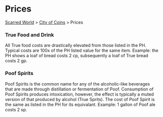 # Prices

[Scarred World](./scarred-world.md) > [City of Coins](./city-of-coins.md) > Prices

### True Food and Drink
All True food costs are drastically elevated from those listed in the PH. Typical costs are 100x of the PH listed value for the same item. Example: the PH shows a loaf of bread costs 2 cp, subsequently a loaf of True bread costs 2 gp.

### Poof Spirits
Poof Spirits is the common name for any of the alcoholic-like beverages that are made through distillation or fermentation of Poof. Consumption of Poof Spirits produces intoxication, however, the effect is typically a muted version of that produced by alcohol (True Sprits). The cost of Poof Spirit is the same as listed in the PH for its equivalant. Example: 1 gallon of Poof ale costs 2 sp.